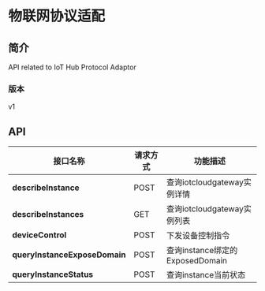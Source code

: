 # 物联网协议适配


## 简介
API related to IoT Hub Protocol Adaptor


### 版本
v1


## API
|接口名称|请求方式|功能描述|
|---|---|---|
|**describeInstance**|POST|查询iotcloudgateway实例详情|
|**describeInstances**|GET|查询iotcloudgateway实例列表|
|**deviceControl**|POST|下发设备控制指令|
|**queryInstanceExposeDomain**|POST|查询instance绑定的ExposedDomain|
|**queryInstanceStatus**|POST|查询instance当前状态|
